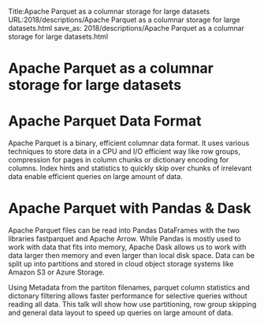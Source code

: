 Title:Apache Parquet as a columnar storage for large datasets
URL:2018/descriptions/Apache Parquet as a columnar storage for large datasets.html
save_as: 2018/descriptions/Apache Parquet as a columnar storage for large datasets.html



# Apache Parquet as a columnar storage for large datasets
# Apache Parquet Data Format

Apache Parquet is a binary, efficient columnar data format. It uses various
techniques to store data in a CPU and I/O efficient way like row groups,
compression for pages in column chunks or dictionary encoding for columns.
Index hints and statistics to quickly skip over chunks of irrelevant data
enable efficient queries on large amount of data.

# Apache Parquet with Pandas & Dask

Apache Parquet files can be read into Pandas DataFrames with the two libraries
fastparquet and Apache Arrow. While Pandas is mostly used to work with data
that fits into memory, Apache Dask allows us to work with data larger then memory 
and even larger than local disk space. Data can be split up into partitions
and stored in cloud object storage systems like Amazon S3 or Azure Storage.

Using Metadata from the partiton filenames, parquet column statistics and
dictonary filtering allows faster performance for selective queries without
reading all data. This talk will show how use partitioning, 
row group skipping and general data layout to speed up queries on large
amount of data.